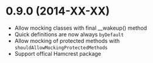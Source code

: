 # 0.9.0 (2014-XX-XX)

* Allow mocking classes with final __wakeup() method
* Quick definitions are now always `byDefault`
* Allow mocking of protected methods with `shouldAllowMockingProtectedMethods`
* Support offical Hamcrest package
